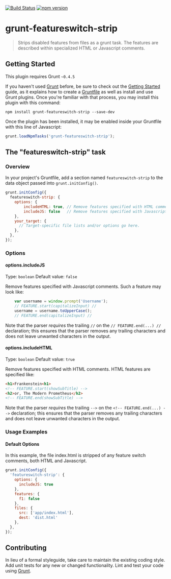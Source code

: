 [![Build Status](https://travis-ci.org/hal313/grunt-featureswitch-strip.svg?branch=master)](https://travis-ci.org/hal313/grunt-featureswitch-strip)
[![npm version](https://badge.fury.io/js/grunt-featureswitch-strip.svg)](https://badge.fury.io/js/grunt-featureswitch-strip)

# grunt-featureswitch-strip

>Strips disabled features from files as a grunt task. The features are described within specialized HTML or Javascript comments.

## Getting Started
This plugin requires Grunt `~0.4.5`

If you haven't used [Grunt](http://gruntjs.com/) before, be sure to check out the [Getting Started](http://gruntjs.com/getting-started) guide, as it explains how to create a [Gruntfile](http://gruntjs.com/sample-gruntfile) as well as install and use Grunt plugins. Once you're familiar with that process, you may install this plugin with this command:

```shell
npm install grunt-featureswitch-strip --save-dev
```

Once the plugin has been installed, it may be enabled inside your Gruntfile with this line of Javascript:

```js
grunt.loadNpmTasks('grunt-featureswitch-strip');
```

## The "featureswitch-strip" task

### Overview
In your project's Gruntfile, add a section named `featureswitch-strip` to the data object passed into `grunt.initConfig()`.

```js
grunt.initConfig({
  featureswitch-strip: {
    options: {
        includeHTML: true, // Remove features specified with HTML comments (default true)
        includeJS: false   // Remove features specified with Javascript comments (default false)
    },
    your_target: {
      // Target-specific file lists and/or options go here.
    },
  },
});
```

### Options

#### options.includeJS
Type: `boolean`
Default value: `false`

Remove features specified with Javascript comments. Such a feature may look like:
```js
    var username = window.prompt('Username');
    // FEATURE.start(capitalizeInput) //
    username = username.toUpperCase();
    // FEATURE.end(capitalizeInput) //
```
Note that the parser *requires* the trailing ```//``` on the ```// FEATURE.end(...) //``` declaration; this ensures that the parser removes any trailing characters and does not leave unwanted characters in the output.

#### options.includeHTML
Type: `boolean`
Default value: `true`

Remove features specified with HTML comments. HTML features are specified like:
```html
<h1>Frankenstein<h1>
<!-- FEATURE.start(showSubTitle) -->
<h2>or, The Modern Prometheus</h2>
<!-- FEATURE.end(showSubTitle) -->
```
Note that the parser *requires* the trailing ```-->``` on the ```<!-- FEATURE.end(...) -->``` declaration; this ensures that the parser removes any trailing characters and does not leave unwanted characters in the output.

### Usage Examples

#### Default Options
In this example, the file index.html is stripped of any feature switch comments, both HTML and Javascript.

```js
grunt.initConfig({
  'featureswitch-strip': {
    options: {
      includeJS: true
    },
    features: {
      f1: false
    },
    files: {
      src: ['app/index.html'],
      dest: 'dist.html'
    },
  },
});
```

## Contributing
In lieu of a formal styleguide, take care to maintain the existing coding style. Add unit tests for any new or changed functionality. Lint and test your code using [Grunt](http://gruntjs.com/).